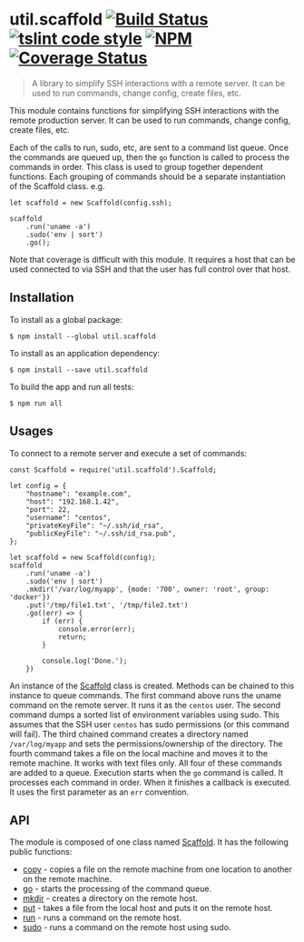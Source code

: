 # util.scaffold [![Build Status](https://travis-ci.org/jmquigley/util.scaffold.svg?branch=master)](https://travis-ci.org/jmquigley/util.scaffold)  [![tslint code style](https://img.shields.io/badge/code_style-TSlint-5ed9c7.svg)](https://palantir.github.io/tslint/) [![NPM](https://img.shields.io/npm/v/util.scaffold.svg)](https://www.npmjs.com/package/util.scaffold) [![Coverage Status](https://coveralls.io/repos/github/jmquigley/util.scaffold/badge.svg?branch=master)](https://coveralls.io/github/jmquigley/util.scaffold?branch=master)

> A library to simplify SSH interactions with a remote server.  It can be used to run commands, change config, create files, etc.

This module contains functions for simplifying SSH interactions with the remote production server.  It can be used to run commands, change config, create files, etc.

Each of the calls to run, sudo, etc, are sent to a command list queue.  Once the commands are queued up, then the `go` function is called to process the commands in order.  This class is used to group together dependent functions.  Each grouping of commands should be a separate instantiation of the Scaffold class.  e.g.
 
    let scaffold = new Scaffold(config.ssh);
 
    scaffold
        .run('uname -a')
        .sudo('env | sort')
        .go();

Note that coverage is difficult with this module.  It requires a host that can be used connected to via SSH and that the user has full control over that host.


## Installation

To install as a global package:
```
$ npm install --global util.scaffold
```

To install as an application dependency:
```
$ npm install --save util.scaffold
```

To build the app and run all tests:
```
$ npm run all
```


## Usages
To connect to a remote server and execute a set of commands:

```
const Scaffold = require('util.scaffold').Scaffold;

let config = {
    "hostname": "example.com",
    "host": "192.168.1.42",
    "port": 22,
    "username": "centos",
    "privateKeyFile": "~/.ssh/id_rsa",
    "publicKeyFile": "~/.ssh/id_rsa.pub",
};

let scaffold = new Scaffold(config);
scaffold
    .run('uname -a')
    .sudo('env | sort')
    .mkdir('/var/log/myapp', {mode: '700', owner: 'root', group: 'docker'})
    .put('/tmp/file1.txt', '/tmp/file2.txt')
    .go((err) => {
        if (err) {
            console.error(err);
            return;
        }

        console.log('Done.');
    })
```

An instance of the [Scaffold](docs/index.md) class is created.  Methods can be chained to this instance to queue commands.  The first command above runs the uname command on the remote server.  It runs it as the `centos` user.  The second command dumps a sorted list of environment variables using sudo.  This assumes that the SSH user `centos` has sudo permissions (or this command will fail).  The third chained command creates a directory named `/var/log/myapp` and sets the permissions/ownership of the directory.  The fourth command takes a file on the local machine and moves it to the remote machine.  It works with text files only.  All four of these commands are added to a queue.  Execution starts when the `go` command is called.  It processes each command in order.  When it finishes a callback is executed.  It uses the first parameter as an `err` convention.

## API
The module is composed of one class named [Scaffold](docs/index.md).  It has the following public functions:

- [copy](docs/index#Scaffold+copy) - copies a file on the remote machine from one location to another on the remote machine.
- [go](docs/index#Scaffold+go) - starts the processing of the command queue.
- [mkdir](docs/index#Scaffold+mkdir) - creates a directory on the remote host.
- [put](docs/index#Scaffold+put) - takes a file from the local host and puts it on the remote host.
- [run](docs/index#Scaffold+run) - runs a command on the remote host.
- [sudo](docs/index#Scaffold+sudo) - runs a command on the remote host using sudo.

